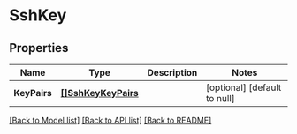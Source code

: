 # SshKey

## Properties
Name | Type | Description | Notes
------------ | ------------- | ------------- | -------------
**KeyPairs** | [**[]SshKeyKeyPairs**](SSHKey_KeyPairs.md) |  | [optional] [default to null]

[[Back to Model list]](../README.md#documentation-for-models) [[Back to API list]](../README.md#documentation-for-api-endpoints) [[Back to README]](../README.md)


